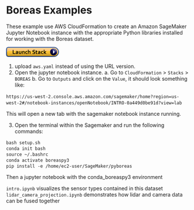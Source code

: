 Boreas Examples
==============================================


These example use AWS CloudFormation to create an Amazon SageMaker Jupyter Notebook instance with the appropriate Python libraries installed for working with the Boreas dataset.

[![cloudformation-launch-stack](cloudformation/cloudformation-launch-stack.png)](https://console.aws.amazon.com/cloudformation/home?region=us-west-2#/stacks/new?stackName=BOREAS&templateURL=https://github.com/utiasASRL/pyboreas/tree/master/pyboreas/tutorials/aws/cloudformation/aws.yaml)

1. upload `aws.yaml` instead of using the URL version.
2. Open the jupyter notebook instance.
	a. Go to `CloudFormation` > `Stacks` > `BOREAS`
	b. Go to `Outputs` and click on the `Value`, it should look something like:

`https://us-west-2.console.aws.amazon.com/sagemaker/home?region=us-west-2#/notebook-instances/openNotebook/INTRO-0a449d0be91d?view=lab`

This will open a new tab with the sagemaker notebook instance running.

3. Open the terminal within the Sagemaker and run the following commands:

```
bash setup.sh
conda init bash
source ~/.bashrc
conda activate boreaspy3
pip install -e /home/ec2-user/SageMaker/pyboreas
```

Then a jupyter notebook with the conda_boreaspy3 environment


`intro.ipynb` visualizes the sensor types contained in this dataset
`lidar_camera_projection.ipynb` demonstrates how lidar and camera data can be fused together


